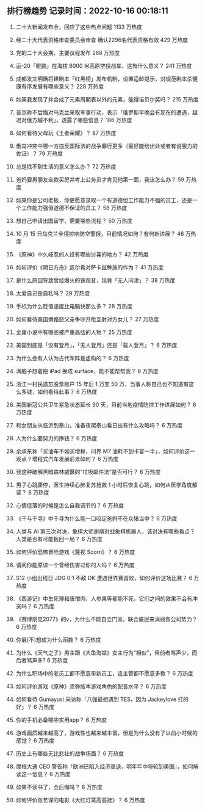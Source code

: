 
## 排行榜趋势 记录时间：2022-10-16 00:18:11
  
  1. 二十大新闻发布会，回应了这些热点问题 1133 万热度
    
  2. 经二十大代表资格审查委员会审查 确认2296名代表资格有效 429 万热度
    
  3. 党的二十大会期、主要议程发布 268 万热度
    
  4. 运-20「鲲鹏」在海拔 6000 米高原空投战车，这有什么意义？ 241 万热度
    
  5. 成都发文明确将建剧本「红黑榜」发布机制，设置适龄提示，对规范剧本杀健康有序发展有哪些意义？ 228 万热度
    
  6. 如果我发现了并合成了元素周期表以外的元素，能得诺贝尔奖吗？ 215 万热度
    
  7. 普京称不后悔对乌克兰采取军事行动，表示「俄罗斯早晚会有现在的遭遇，越迟对俄方越不利」，透露了哪些信息？ 186 万热度
    
  8. 如何看待父母玩《王者荣耀》？ 87 万热度
    
  9. 俄乌冲突中哪一方违反国际法的战争罪行更多（最好能给出处或者有说服力的佐证）？ 79 万热度
    
  10. 总是找不到生活的意义怎么办？ 72 万热度
    
  11. 爸妈要男朋友全款买房并考上公务员才肯见他第一面，我该怎么办？ 59 万热度
    
  12. 如果你是公司老板，你更愿意录取一个有道德但工作能力不强的员工，还是一个工作能力强但道德不保证的员工？ 58 万热度
    
  13. 想自己申请出国留学，需要哪些流程？ 50 万热度
    
  14. 10 月 15 日乌克兰全境拉响防空警报，目前情况如何？有何新进展？ 46 万热度
    
  15. 《原神》中久岐忍的人设有哪些讨喜的地方？ 42 万热度
    
  16. 如何评价《明日方舟》凯尔希对萨卡兹种族的作为？ 41 万热度
    
  17. 是什么原因导致曾经爆火的铁观音，现竟「无人问津」？ 38 万热度
    
  18. 太爱自己是自私吗？ 29 万热度
    
  19. 手机为什么贬值速度比电脑快那么多？ 28 万热度
    
  20. 如何看待美国俩路怒父亲争吵开枪互射对方女儿？ 27 万热度
    
  21. 金庸小说中有哪些被严重高估的人物？ 25 万热度
    
  22. 美国到底是「没有登月」，「无人登月」还是「载人登月」？ 6 万热度
    
  23. 为什么会有人认为古代军阵是虚构的？ 6 万热度
    
  24. 满脑子想着把 iPad 换成 surface，能不能帮帮我？ 6 万热度
    
  25. 浙江一村民遗忘股票账户 15 年后 1 万变 50 万，当事人称自己也不知道有这么多钱，如何看待此事？ 6 万热度
    
  26. 美国新冠公共卫生紧急状态延长 90 天，目前当地疫情防控工作进展如何？ 6 万热度
    
  27. 和女朋友从临沂到泰山，准备夜爬泰山看日出有什么攻略吗？ 6 万热度
    
  28. 人为什么要努力的挣钱？ 6 万热度
    
  29. 余承东称「买油车不如买增程，问界 M7 油耗不到卡宴一半」，如何评价这一观点？增程式汽车发展前景如何？ 6 万热度
    
  30. 我这种破解黑暗森林威慑的“垃圾邮件法”是否可行？ 6 万热度
    
  31. 男子心跳骤停，医生持续心肺复苏抢救 1 小时后恢复心跳，如何从医学角度解读？ 6 万热度
    
  32. 心情低落的时候是怎么自我调节的？ 6 万热度
    
  33. 《千与千寻》中千寻为什么能一口咬定爸妈不在众猪当中？ 6 万热度
    
  34. 人类与 AI 第三次对决，象棋大师谢靖对战象棋机器人，该对决有哪些看点？人类是否有可能扳回一局？ 6 万热度
    
  35. 如何评价恐怖冒险游戏《蔑视 Scorn》？ 6 万热度
    
  36. 请问你能原谅一个曾经伤害过你的人吗？ 6 万热度
    
  37. S12 小组出线日 JDG 0:1 不敌 DK 遭遇世界赛首败，如何评价这场比赛？ 6 万热度
    
  38. 《西游记》中生死簿和唐僧肉、人参果等都能不死，它们之间的效果不会有冲突吗？ 6 万热度
    
  39. 《赛博朋克2077》的v，为什么不能自立门派，联合底层来消弱各公司势力？ 6 万热度
    
  40. 你最(不)想成为什么函数？ 6 万热度
    
  41. 为什么《天气之子》男主跟《大鱼海棠》女主行为"相似"，但前者骂声少，而后者骂声多? 6 万热度
    
  42. 为什么职场中的老员工都不愿意带新员工，连主管都不愿意多教？ 6 万热度
    
  43. 如何评价游戏《原神》须弥版本游戏角色的配音水平？ 6 万热度
    
  44. 如何看待 Gumayusi 采访称「八强最想遇到 TES，因为 Jackeylove 打的好」？ 6 万热度
    
  45. 你的手机必备哪些实用app？ 6 万热度
    
  46. 游戏画质越来越高了，游戏性也越来越丰富，但是为什么没有了以前小时候的感觉？ 6 万热度
    
  47. 历史上有哪些无比悲壮的战争场面？ 6 万热度
    
  48. 摩根大通 CEO 警告称「欧洲已陷入经济衰退，明年年中将轮到美国」，如何解读这一信息？ 6 万热度
    
  49. 如果不读书了，会后悔吗？ 6 万热度
    
  50. 如何评价张艺谋的电影《大红灯笼高高挂》？ 6 万热度
    